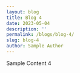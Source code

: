 ```yaml
---
layout: blog
title: Blog 4
date: 2023-05-04
description: ''
permalink: /blogs/blog-4/
slug: blog-4
author: Sample Author
---
```


Sample Content 4